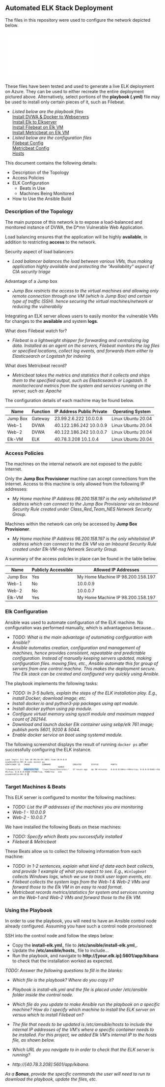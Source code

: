 ## Automated ELK Stack Deployment

The files in this repository were used to configure the network depicted below.

![Network Diagram](diagrams/Cybersecurity_Project1_Network_Diagram.pdf)

These files have been tested and used to generate a live ELK deployment on Azure. They can be used to either recreate the entire deployment pictured above. Alternatively, select portions of the __playbook (.yml)__ file may be used to install only certain pieces of it, such as Filebeat.

  - _Listed below are the playbook files_  
       [Install DVWA & Docker to Webservers](ansible/my-playbook.yml)    
       [Install Elk to Elkserver](ansible/install-elk.yml)  
       [Install Filebeat on Elk VM](ansible/filebeat-playbook.yml)  
       [Install Metricbeat on Elk VM](ansible/metricbeat-playbook.yml)  
 - _Listed below are the configuration files_  
       [Filebeat Config](ansible/filebeat-config.yml)  
       [Metricbeat Config](ansible/metricbeat-config.yml)  
       [Hosts](ansible/hosts)  

This document contains the following details:
- Description of the Topology
- Access Policies
- ELK Configuration
  - Beats in Use
  - Machines Being Monitored
- How to Use the Ansible Build


### Description of the Topology

The main purpose of this network is to expose a load-balanced and monitored instance of DVWA, the D*mn Vulnerable Web Application.

Load balancing ensures that the application will be highly __available__, in addition to restricting __access__ to the network.  

Security aspect of load balancers  
  - _Load balancer balances the load between various VMs, thus making application highly available and protecting the "Availability" aspect of CIA security triage_  

Advantage of a Jump box  
  - _Jump Box restricts the access to the virtual machines and allowing only remote connection through one VM (which is Jump Box) and certain type of traffic (SSH). hence securing the virtual machines/network or reducing the vulnerabiliy_


Integrating an ELK server allows users to easily monitor the vulnerable VMs for changes to the __available__ and system __logs__.  

What does Filebeat watch for?  
- _Filebeat is a lightweight shipper for forwarding and centralizing log data. Installed as an agent on the servers, Filebeat monitors the log files or specified locations, collect log events, and forwards them either to Elasticsearch or Logstash for indexing_  

What does Metricbeat record?  
- _Metricbeat takes the metrics and statistics that it collects and ships them to the specified output, such as Elasticsearch or Logstash. It monitor/record metrics from the system and services running on the server, such as: Apache_

The configuration details of each machine may be found below.

| Name     	| Function 	| IP Address Public Private 	| Operating System   	|
|----------	|----------	|---------------------------	|--------------------	|
| Jump Box 	| Gateway  	| 23.99.2.6.222 10.0.0.8    	| Linux Ubuntu 20.04 	|
| Web-1    	| DVWA     	| 40.122.186.242 10.0.0.9   	| Linux Ubuntu 20.04 	|
| Web-2    	| DVWA     	| 40.122.186.242 10.0.0.7   	| Linux Ubuntu 20.04 	|
| Elk-VM   	| ELK      	| 40.78.3.208 10.1.0.4      	| Linux Ubuntu 20.04 	|


### Access Policies

The machines on the internal network are not exposed to the public Internet.

Only the __Jump Box Provisioner__ machine can accept connections from the Internet. Access to this machine is only allowed from the following IP addresses:

- _My Home machine IP Address 98.200.158.197 is the only whiltelisted IP address which can connect to the Jump Box Provisioner via an Inbound Security Rule created under Class_Red_Team_NES Network Security Group._

Machines within the network can only be accessed by __Jump Box Provisioner__.

- _My Home machine IP Address 98.200.158.197 is the only whitelisted IP address which can connect to the Elk VM via an Inbound Security Rule created under Elk-VM-nsg Network Security Group._

A summary of the access policies in place can be found in the table below.

| Name     	| Publicly Accessible 	| Allowed IP Addresses               	|
|----------	|---------------------	|------------------------------------	|
| Jump Box 	| Yes                 	| My Home Machine IP  98.200.158.197 	|
| Web-1    	| No                  	| 10.0.0.9                           	|
| Web-2    	| No                  	| 10.0.0.7                           	|
| Elk-VM   	| Yes                 	| My Home Machine IP  98.200.158.197 	|

### Elk Configuration

Ansible was used to automate configuration of the ELK machine. No configuration was performed manually, which is advantageous because...
- _TODO: What is the main advantage of automating configuration with Ansible?_
- _Ansible automates creation, configuration and management of machines, hence provides consistent, repeatable and predictable configuration. Instead of manually keeping servers updated, making configuration files. moving files, etc., Ansible automate this for group of servers from one control machine. This makes the deployment secure. The Elk stack can be created and configured very quickly using Ansible._

The playbook implements the following tasks:
- _TODO: In 3-5 bullets, explain the steps of the ELK installation play. E.g., install Docker; download image; etc._
- _Install docker.io and python3-pip packages using apt module._
- _Install docker python using pip module._
- _Configure virtual memory using sysctl module and maximum mapped count of 262144._
- _Download and launch docker Elk container using sebp/elk 761 image; publish ports 5601, 9200 & 5044._
- _Enable docker service on boot using systemd module._

The following screenshot displays the result of running `docker ps` after successfully configuring the ELK instance.

![TODO: Update the path with the name of your screenshot of docker ps output](Images/docker_ps_output.png)

### Target Machines & Beats
This ELK server is configured to monitor the following machines:
- _TODO: List the IP addresses of the machines you are monitoring_
- _Web-1 - 10.0.0.9_
- _Web-2 - 10.0.0.7_

We have installed the following Beats on these machines:
- _TODO: Specify which Beats you successfully installed_
- _Filebeat & Metricbeat_

These Beats allow us to collect the following information from each machine:
- _TODO: In 1-2 sentences, explain what kind of data each beat collects, and provide 1 example of what you expect to see. E.g., `Winlogbeat` collects Windows logs, which we use to track user logon events, etc._
- _Filebeat collects the system logs from the Web-1 & Web-2 VMs and forward those to the Elk VM in an easy to read format._
- _Metricbeat records metrics/statistics for system and services running on the Web-1 and Web-2 VMs and forward those to the Elk VM._

### Using the Playbook
In order to use the playbook, you will need to have an Ansible control node already configured. Assuming you have such a control node provisioned:

SSH into the control node and follow the steps below:
- Copy the __install-elk.yml___ file to __/etc/ansible/install-elk.yml___.
- Update the __/etc/ansible/hosts___ file to include...
- Run the playbook, and navigate to __http://[your.elk.ip]:5601/app/kibana__ to check that the installation worked as expected.

_TODO: Answer the following questions to fill in the blanks:_
- _Which file is the playbook? Where do you copy it?_
- _Playbook is install-elk.yml and the file is placed under /etc/ansible folder inside the control node._
- _Which file do you update to make Ansible run the playbook on a specific machine? How do I specify which machine to install the ELK server on versus which to install Filebeat on?_
- _The file that needs to be updated is /etc/amsible/hosts to include the internal IP addresses of the VM's where a specific container needs to be installed. For this project, we added Elk VM's internal IP to the hosts file, as shown below._

- _Which URL do you navigate to in order to check that the ELK server is running?_
- _http://[40.78.3.208]:5601/app/kibana._

_As a **Bonus**, provide the specific commands the user will need to run to download the playbook, update the files, etc._
